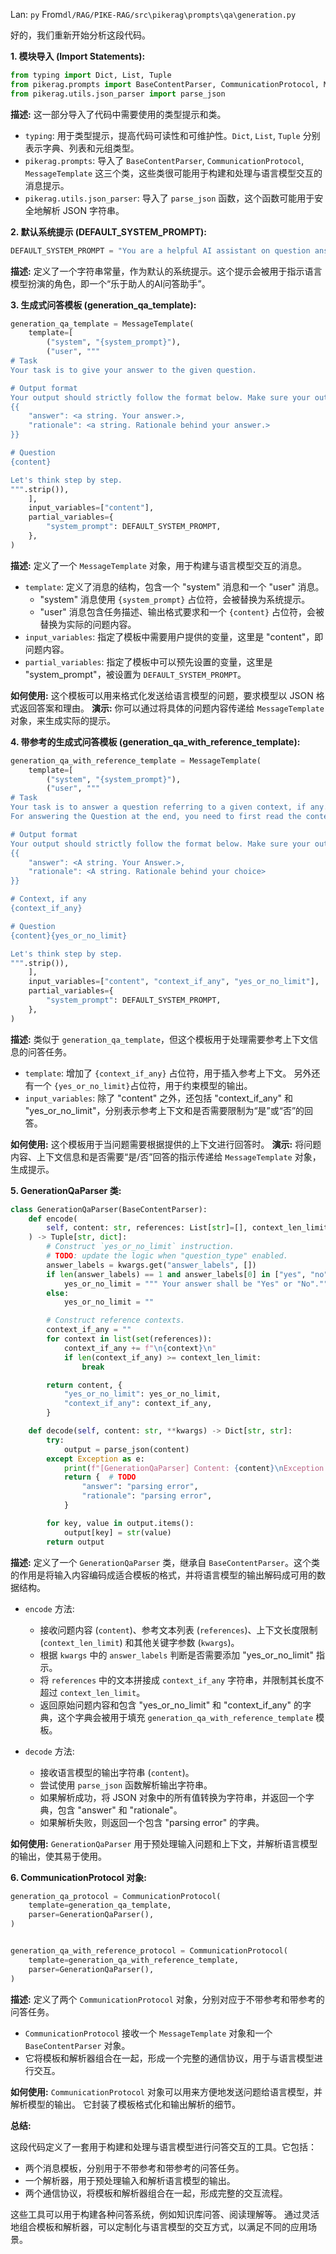 Lan: `py` From`dl/RAG/PIKE-RAG/src\pikerag\prompts\qa\generation.py`

好的，我们重新开始分析这段代码。

**1. 模块导入 (Import Statements):**

```python
from typing import Dict, List, Tuple
from pikerag.prompts import BaseContentParser, CommunicationProtocol, MessageTemplate
from pikerag.utils.json_parser import parse_json
```

**描述:** 这一部分导入了代码中需要使用的类型提示和类。
- `typing`: 用于类型提示，提高代码可读性和可维护性。`Dict`, `List`, `Tuple` 分别表示字典、列表和元组类型。
- `pikerag.prompts`: 导入了 `BaseContentParser`, `CommunicationProtocol`, `MessageTemplate` 这三个类，这些类很可能用于构建和处理与语言模型交互的消息提示。
- `pikerag.utils.json_parser`: 导入了 `parse_json` 函数，这个函数可能用于安全地解析 JSON 字符串。

**2. 默认系统提示 (DEFAULT_SYSTEM_PROMPT):**

```python
DEFAULT_SYSTEM_PROMPT = "You are a helpful AI assistant on question answering."
```

**描述:**  定义了一个字符串常量，作为默认的系统提示。这个提示会被用于指示语言模型扮演的角色，即一个“乐于助人的AI问答助手”。

**3. 生成式问答模板 (generation_qa_template):**

```python
generation_qa_template = MessageTemplate(
    template=[
        ("system", "{system_prompt}"),
        ("user", """
# Task
Your task is to give your answer to the given question.

# Output format
Your output should strictly follow the format below. Make sure your output parsable by json in Python.
{{
    "answer": <a string. Your answer.>,
    "rationale": <a string. Rationale behind your answer.>
}}

# Question
{content}

Let's think step by step.
""".strip()),
    ],
    input_variables=["content"],
    partial_variables={
        "system_prompt": DEFAULT_SYSTEM_PROMPT,
    },
)
```

**描述:**  定义了一个 `MessageTemplate` 对象，用于构建与语言模型交互的消息。
- `template`: 定义了消息的结构，包含一个 "system" 消息和一个 "user" 消息。
    - "system" 消息使用 `{system_prompt}` 占位符，会被替换为系统提示。
    - "user" 消息包含任务描述、输出格式要求和一个 `{content}` 占位符，会被替换为实际的问题内容。
- `input_variables`:  指定了模板中需要用户提供的变量，这里是 "content"，即问题内容。
- `partial_variables`:  指定了模板中可以预先设置的变量，这里是 "system_prompt"，被设置为 `DEFAULT_SYSTEM_PROMPT`。

**如何使用:**  这个模板可以用来格式化发送给语言模型的问题，要求模型以 JSON 格式返回答案和理由。
**演示:**  你可以通过将具体的问题内容传递给 `MessageTemplate` 对象，来生成实际的提示。

**4. 带参考的生成式问答模板 (generation_qa_with_reference_template):**

```python
generation_qa_with_reference_template = MessageTemplate(
    template=[
        ("system", "{system_prompt}"),
        ("user", """
# Task
Your task is to answer a question referring to a given context, if any.
For answering the Question at the end, you need to first read the context provided, then give your final answer.

# Output format
Your output should strictly follow the format below. Make sure your output parsable by json in Python.
{{
    "answer": <A string. Your Answer.>,
    "rationale": <A string. Rationale behind your choice>
}}

# Context, if any
{context_if_any}

# Question
{content}{yes_or_no_limit}

Let's think step by step.
""".strip()),
    ],
    input_variables=["content", "context_if_any", "yes_or_no_limit"],
    partial_variables={
        "system_prompt": DEFAULT_SYSTEM_PROMPT,
    },
)
```

**描述:**  类似于 `generation_qa_template`，但这个模板用于处理需要参考上下文信息的问答任务。
- `template`:  增加了 `{context_if_any}` 占位符，用于插入参考上下文。 另外还有一个 `{yes_or_no_limit}`占位符，用于约束模型的输出。
- `input_variables`: 除了 "content" 之外，还包括 "context_if_any" 和 "yes_or_no_limit"，分别表示参考上下文和是否需要限制为“是”或“否”的回答。

**如何使用:**  这个模板用于当问题需要根据提供的上下文进行回答时。
**演示:** 将问题内容、上下文信息和是否需要“是/否”回答的指示传递给 `MessageTemplate` 对象，生成提示。

**5.  GenerationQaParser 类:**

```python
class GenerationQaParser(BaseContentParser):
    def encode(
        self, content: str, references: List[str]=[], context_len_limit: int=80000, **kwargs,
    ) -> Tuple[str, dict]:
        # Construct `yes_or_no_limit` instruction.
        # TODO: update the logic when "question_type" enabled.
        answer_labels = kwargs.get("answer_labels", [])
        if len(answer_labels) == 1 and answer_labels[0] in ["yes", "no"]:
            yes_or_no_limit = """ Your answer shall be "Yes" or "No"."""
        else:
            yes_or_no_limit = ""

        # Construct reference contexts.
        context_if_any = ""
        for context in list(set(references)):
            context_if_any += f"\n{context}\n"
            if len(context_if_any) >= context_len_limit:
                break

        return content, {
            "yes_or_no_limit": yes_or_no_limit,
            "context_if_any": context_if_any,
        }

    def decode(self, content: str, **kwargs) -> Dict[str, str]:
        try:
            output = parse_json(content)
        except Exception as e:
            print(f"[GenerationQaParser] Content: {content}\nException: {e}")
            return {  # TODO
                "answer": "parsing error",
                "rationale": "parsing error",
            }

        for key, value in output.items():
            output[key] = str(value)
        return output
```

**描述:**  定义了一个 `GenerationQaParser` 类，继承自 `BaseContentParser`。这个类的作用是将输入内容编码成适合模板的格式，并将语言模型的输出解码成可用的数据结构。

- `encode` 方法:
    - 接收问题内容 (`content`)、参考文本列表 (`references`)、上下文长度限制 (`context_len_limit`) 和其他关键字参数 (`kwargs`)。
    - 根据 `kwargs` 中的 `answer_labels` 判断是否需要添加 "yes_or_no_limit" 指示。
    - 将 `references` 中的文本拼接成 `context_if_any` 字符串，并限制其长度不超过 `context_len_limit`。
    - 返回原始问题内容和包含 "yes_or_no_limit" 和 "context_if_any" 的字典，这个字典会被用于填充 `generation_qa_with_reference_template` 模板。

- `decode` 方法:
    - 接收语言模型的输出字符串 (`content`)。
    - 尝试使用 `parse_json` 函数解析输出字符串。
    - 如果解析成功，将 JSON 对象中的所有值转换为字符串，并返回一个字典，包含 "answer" 和 "rationale"。
    - 如果解析失败，则返回一个包含 "parsing error" 的字典。

**如何使用:**  `GenerationQaParser` 用于预处理输入问题和上下文，并解析语言模型的输出，使其易于使用。

**6. CommunicationProtocol 对象:**

```python
generation_qa_protocol = CommunicationProtocol(
    template=generation_qa_template,
    parser=GenerationQaParser(),
)


generation_qa_with_reference_protocol = CommunicationProtocol(
    template=generation_qa_with_reference_template,
    parser=GenerationQaParser(),
)
```

**描述:**  定义了两个 `CommunicationProtocol` 对象，分别对应于不带参考和带参考的问答任务。
- `CommunicationProtocol` 接收一个 `MessageTemplate` 对象和一个 `BaseContentParser` 对象。
- 它将模板和解析器组合在一起，形成一个完整的通信协议，用于与语言模型进行交互。

**如何使用:**  `CommunicationProtocol` 对象可以用来方便地发送问题给语言模型，并解析模型的输出。 它封装了模板格式化和输出解析的细节。

**总结:**

这段代码定义了一套用于构建和处理与语言模型进行问答交互的工具。它包括：
- 两个消息模板，分别用于不带参考和带参考的问答任务。
- 一个解析器，用于预处理输入和解析语言模型的输出。
- 两个通信协议，将模板和解析器组合在一起，形成完整的交互流程。

这些工具可以用于构建各种问答系统，例如知识库问答、阅读理解等。 通过灵活地组合模板和解析器，可以定制化与语言模型的交互方式，以满足不同的应用场景。
